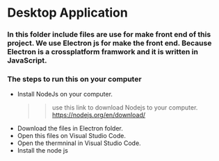 # Desktop Application

### In this folder include files are use for make front end of this project. We use Electron js for make the front end. Because Electron is a crossplatform framwork and it is written in JavaScript.

### The steps to run this on your computer

* Install NodeJs on your computer.
  >> use this link to download Nodejs to your computer.
  >> https://nodejs.org/en/download/
* Download the files in Electron folder. 
* Open this files on Visual Studio Code.
* Open the thermninal in Visual Studio Code.
* Install the node js
